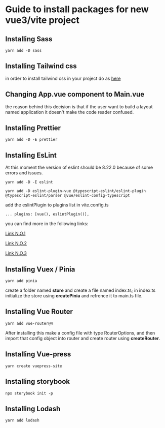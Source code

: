 # Guide to install packages for new vue3/vite project

## Installing Sass

``` 
yarn add -D sass 
```

## Installing Tailwind css

in order to install tailwind css in your project do as [here](https://tailwindcss.com/docs/guides/vite)

## Changing App.vue component to Main.vue

the reason behind this decision is that if the user want to build a layout named application it doesn't make the code reader confused.

## Installing Prettier

``` 
yarn add -D -E prettier 
```

## Installing EsLint

At this moment the version of eslint should be 8.22.0 because of some errors and issues.

``` 
yarn add -D -E eslint
```

```
yarn add -D eslint-plugin-vue @typescript-eslint/eslint-plugin @typescript-eslint/parser @vue/eslint-config-typescript
```

add the eslintPlugin to plugins list in vite.config.ts

```
... plugins: [vue(), eslintPlugin()],
```

you can find more in the following links:

[Link N.O.1](https://miyauchi.dev/posts/vite-vue3-typescript/)

[Link N.O.2](https://jivancic.com/posts/vue-vite-typescript-eslint.html)

[Link N.O.3](https://vueschool.io/articles/vuejs-tutorials/eslint-and-prettier-with-vite-and-vue-js-3/)

## Installing Vuex / Pinia

```
yarn add pinia
```

create a folder named **store** and create a file named index.ts; in index.ts initialize the store using **createPinia** and refrence it to main.ts file.

## Installing Vue Router

```
yarn add vue-router@4
```

After installing this make a config file with type RouterOptions, and then import that config object into router and create router using **createRouter**.

## Installing Vue-press

```
yarn create vuepress-site
```

## Installing storybook

```
npx storybook init -p
```

## Installing Lodash

```
yarn add lodash
```
